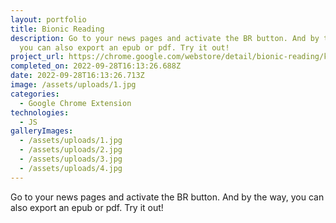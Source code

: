 ```yaml
---
layout: portfolio
title: Bionic Reading
description: Go to your news pages and activate the BR button. And by the way,
  you can also export an epub or pdf. Try it out!
project_url: https://chrome.google.com/webstore/detail/bionic-reading/kdfkejelgkdjgfoolngegkhkiecmlflj?hl=en-GB
completed_on: 2022-09-28T16:13:26.688Z
date: 2022-09-28T16:13:26.713Z
image: /assets/uploads/1.jpg
categories:
  - Google Chrome Extension
technologies:
  - JS
galleryImages:
  - /assets/uploads/1.jpg
  - /assets/uploads/2.jpg
  - /assets/uploads/3.jpg
  - /assets/uploads/4.jpg
---
```

Go to your news pages and activate the BR button. And by the way, you can also export an epub or pdf. Try it out!